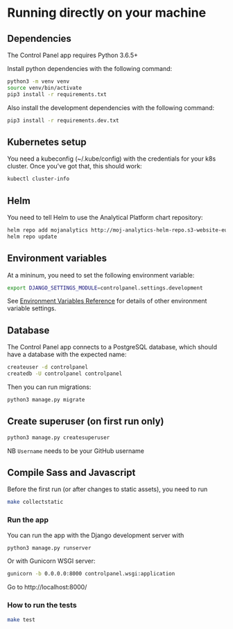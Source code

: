 # Running directly on your machine


## Dependencies

The Control Panel app requires Python 3.6.5+

Install python dependencies with the following command:
```sh
python3 -m venv venv
source venv/bin/activate
pip3 install -r requirements.txt
```

Also install the development dependencies with the following command:

```sh
pip3 install -r requirements.dev.txt
```

## Kubernetes setup

You need a kubeconfig (~/.kube/config) with the credentials for your k8s cluster. Once you've got that, this should work:
```sh
kubectl cluster-info
```


## Helm

You need to tell Helm to use the Analytical Platform chart repository:
```sh
helm repo add mojanalytics http://moj-analytics-helm-repo.s3-website-eu-west-1.amazonaws.com
helm repo update
```


## <a name="env"></a>Environment variables

At a mininum, you need to set the following environment variable:
```sh
export DJANGO_SETTINGS_MODULE=controlpanel.settings.development
```

See [Environment Variables Reference](doc/environment.md) for details of other
environment variable settings.


## Database

The Control Panel app connects to a PostgreSQL database, which should have a database with the expected name:
```sh
createuser -d controlpanel
createdb -U controlpanel controlpanel
```

Then you can run migrations:
```sh
python3 manage.py migrate
```


## Create superuser (on first run only)

```sh
python3 manage.py createsuperuser
```
NB `Username` needs to be your GitHub username


## Compile Sass and Javascript

Before the first run (or after changes to static assets), you need to run
```sh
make collectstatic
```


### Run the app

You can run the app with the Django development server with
```sh
python3 manage.py runserver
```
Or with Gunicorn WSGI server:
```sh
gunicorn -b 0.0.0.0:8000 controlpanel.wsgi:application
```
Go to http://localhost:8000/


### How to run the tests

```sh
make test
```
